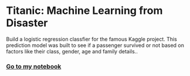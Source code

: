 # Titanic: Machine Learning from Disaster

Build a logistic regression classfier for the famous Kaggle project. This prediction model was built to see if a passenger survived or not based on factors like their class, gender, age and family details..

### [Go to my notebook](titanic-machine-learning-from-disaster.md)